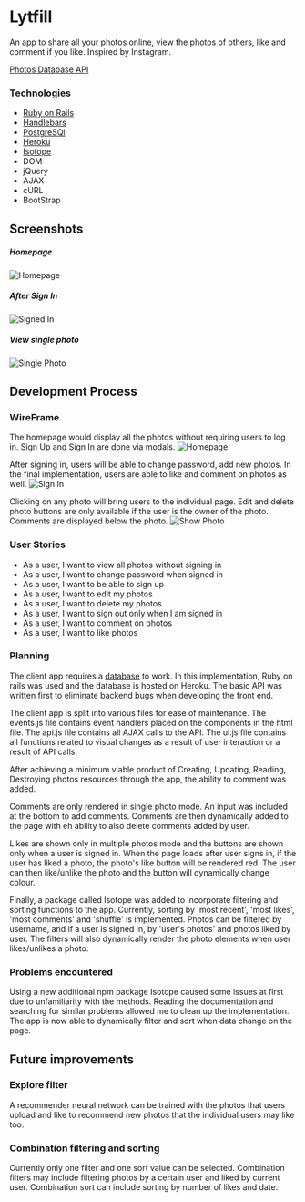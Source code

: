 # Lytfill

An app to share all your photos online, view the photos of others, like and comment if you like. Inspired by Instagram.

[Photos Database API](https://github.com/jingjielim/photos-api)

### Technologies
- [Ruby on Rails](https://rubyonrails.org/)
- [Handlebars](https://handlebarsjs.com/)
- [PostgreSQl](https://www.postgresql.org/)
- [Heroku](https://www.heroku.com/)
- [Isotope](https://isotope.metafizzy.co/)
- DOM
- jQuery
- AJAX
- cURL
- BootStrap

## Screenshots
##### Homepage
![Homepage](https://i.imgur.com/nUnVIFm.png)
##### After Sign In
![Signed In](https://i.imgur.com/3KXH0Uz.png)
##### View single photo
![Single Photo](https://i.imgur.com/z4GOqO2.png)
## Development Process

### WireFrame

The homepage would display all the photos without requiring users to log in.
Sign Up and Sign In are done via modals.
![Homepage](https://i.imgur.com/OkzQ7eI.jpg)

After signing in, users will be able to change password, add new photos. In the final implementation, users are able to like and comment on photos as well. 
![Sign In](https://i.imgur.com/INhrXxw.jpg)

Clicking on any photo will bring users to the individual page.
Edit and delete photo buttons are only available if the user is the owner of the photo. Comments are displayed below the photo.
![Show Photo](https://i.imgur.com/cdqLuvi.jpg)

### User Stories
- As a user, I want to view all photos without signing in
- As a user, I want to change password when signed in
- As a user, I want to be able to sign up
- As a user, I want to edit my photos
- As a user, I want to delete my photos
- As a user, I want to sign out only when I am signed in
- As a user, I want to comment on photos
- As a user, I want to like photos


### Planning

The client app requires a [database](https://github.com/jingjielim/photos-api) to work. In this implementation, Ruby on rails was used and the database is hosted on Heroku. The basic API was written first to eliminate backend bugs when developing the front end.

The client app is split into various files for ease of maintenance. The events.js file contains event handlers placed on the components in the html file. The api.js file contains all AJAX calls to the API. The ui.js file contains all functions related to visual changes as a result of user interaction or a result of API calls.

After achieving a minimum viable product of Creating, Updating, Reading, Destroying photos resources through the app, the ability to comment was added.

Comments are only rendered in single photo mode. An input was included at the bottom to add comments. Comments are then dynamically added to the page with eh ability to also delete comments added by user. 

Likes are shown only in multiple photos mode and the buttons are shown only  when a user is signed in. When the page loads after user signs in, if the user has liked a photo, the photo's like button will be rendered red. The user can then like/unlike the photo and the button will dynamically change colour.

Finally, a package called Isotope was added to incorporate filtering and sorting functions to the app. Currently, sorting by 'most recent', 'most likes', 'most comments' and 'shuffle' is implemented. Photos can be filtered by username, and if a user is signed in, by 'user's photos' and photos liked by user. The filters will also dynamically render the photo elements when user likes/unlikes a photo.

### Problems encountered

Using a new additional npm package Isotope caused some issues at first due to unfamiliarity with the methods. Reading the documentation and searching for similar problems allowed me to clean up the implementation. The app is now able to dynamically filter and sort when data change on the page.

## Future improvements

### Explore filter
A recommender neural network can be trained with the photos that users upload and like to recommend new photos that the individual users may like too.

### Combination filtering and sorting
Currently only one filter and one sort value can be selected. Combination filters may include filtering photos by a certain user and liked by current user. Combination sort can include sorting by number of likes and date.
